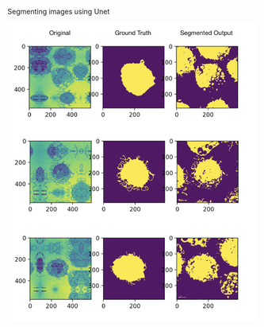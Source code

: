 Segmenting images using Unet

![Segmented Output](https://github.com/iamkrut/image_segmentation_unet/blob/master/Output.png)
